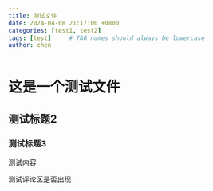 ```yaml
---
title: 测试文件
date: 2024-04-08 21:17:00 +0800
categories: [test1, test2]
tags: [test]     # TAG names should always be lowercase
author: chen 
---
```


# 这是一个测试文件

## 测试标题2

### 测试标题3

测试内容

测试评论区是否出现